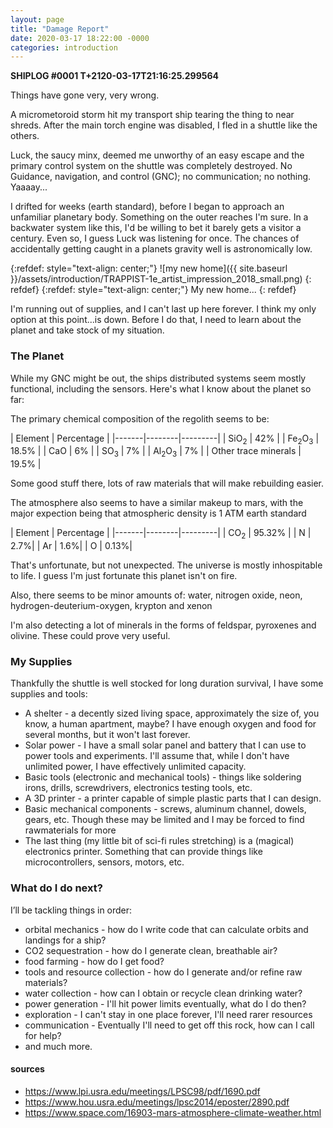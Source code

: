 ```yaml
---
layout: page
title: "Damage Report"
date: 2020-03-17 18:22:00 -0000
categories: introduction
---
```


**SHIPLOG #0001 T+2120-03-17T21:16:25.299564**

Things have gone very, very wrong.

A micrometoroid storm hit my transport ship tearing the thing to near shreds.  After the main torch engine was disabled, I fled in a shuttle like the others.

Luck, the saucy minx, deemed me unworthy of an easy escape and the primary control system on the shuttle was completely destroyed.  No Guidance, navigation, and control (GNC); no communication; no nothing. Yaaaay...

I drifted for weeks (earth standard), before I began to approach an unfamiliar planetary body.  Something on the outer reaches I'm sure. In a backwater system like this, I'd be willing to bet it barely gets a visitor a century.  Even so, I guess Luck was listening for once.  The chances of accidentally getting caught in a planets gravity well is astronomically low. 

{:refdef: style="text-align: center;"}
![my new home]({{ site.baseurl }}/assets/introduction/TRAPPIST-1e_artist_impression_2018_small.png)
{: refdef}
{:refdef: style="text-align: center;"}
My new home...
{: refdef}

I'm running out of supplies, and I can't last up here forever.  I think my only option at this point...is down.  Before I do that, I need to learn about the planet and take stock of my situation.


### The Planet
While my GNC might be out, the ships distributed systems seem mostly functional, including the sensors.  Here's what I know about the planet so far:

The primary chemical composition of the regolith seems to be:

| Element | Percentage |
|-------|--------|---------|
| SiO<sub>2</sub> | 42% |
| Fe<sub>2</sub>O<sub>3</sub> | 18.5% |
| CaO | 6% |
| SO<sub>3</sub> | 7% |
| Al<sub>2</sub>O<sub>3</sub> | 7% |
| Other trace minerals | 19.5% |

Some good stuff there, lots of raw materials that will make rebuilding easier.  

The atmosphere also seems to have a similar makeup to mars, with the major expection being that atmospheric density is 1 ATM earth standard

| Element | Percentage |
|-------|--------|---------|
| CO<sub>2</sub> | 95.32% |
| N | 2.7%|
| Ar | 1.6%|
| O | 0.13%|

That's unfortunate, but not unexpected.  The universe is mostly inhospitable to life.  I guess I'm just fortunate this planet isn't on fire.

Also, there seems to be minor amounts of: water, nitrogen oxide, neon, hydrogen-deuterium-oxygen, krypton and xenon

I'm also detecting a lot of minerals in the forms of feldspar, pyroxenes and olivine.  These could prove very useful.

### My Supplies
Thankfully the shuttle is well stocked for long duration survival, I have some supplies and tools:
* A shelter - a decently sized living space, approximately the size of, you know, a human apartment, maybe?  I have enough oxygen and food for several months, but it won't last forever.
* Solar power - I have a small solar panel and battery that I can use to power tools and experiments.  I'll assume that, while I don't have unlimited power, I have effectively unlimited capacity.
* Basic tools (electronic and mechanical tools) - things like soldering irons, drills, screwdrivers, electronics testing tools, etc.
* A 3D printer - a printer capable of simple plastic parts that I can design.
* Basic mechanical components - screws, aluminum channel, dowels, gears, etc.  Though these may be limited and I may be forced to find rawmaterials for more
* The last thing (my little bit of sci-fi rules stretching) is a (magical) electronics printer.  Something that can provide things like microcontrollers, sensors, motors, etc.

### What do I do next?
I’ll be tackling things in order:
* orbital mechanics - how do I write code that can calculate orbits and landings for a ship?
* CO2 sequestration - how do I generate clean, breathable air?
* food farming - how do I get food?
* tools and resource collection - how do I generate and/or refine raw materials?
* water collection - how can I obtain or recycle clean drinking water?
* power generation - I'll hit power limits eventually, what do I do then?
* exploration - I can't stay in one place forever, I'll need rarer resources
* communication - Eventually I'll need to get off this rock, how can I call for help?
* and much more.




#### sources
* https://www.lpi.usra.edu/meetings/LPSC98/pdf/1690.pdf
* https://www.hou.usra.edu/meetings/lpsc2014/eposter/2890.pdf
* https://www.space.com/16903-mars-atmosphere-climate-weather.html
